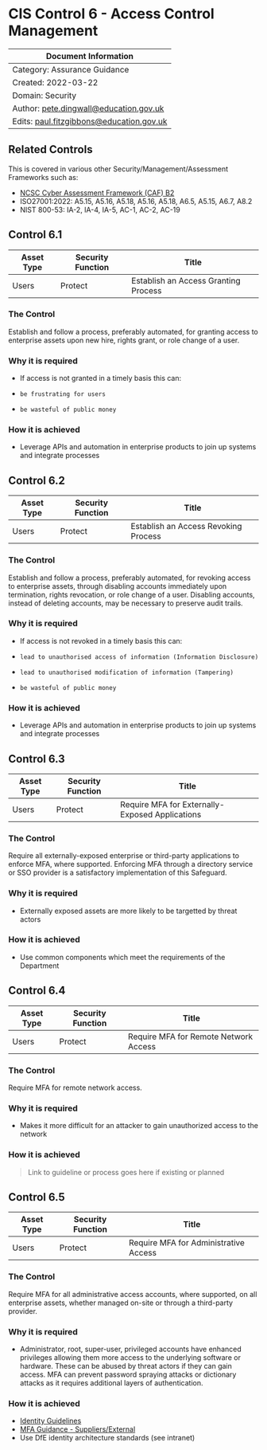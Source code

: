 # CIS Control 6 - Access Control Management

| Document Information |
------------------------|
| Category: Assurance Guidance |
| Created: 2022-03-22 |
| Domain: Security |
| Author: pete.dingwall@education.gov.uk |
| Edits: paul.fitzgibbons@education.gov.uk |

## Related Controls 
This is covered in various other Security/Management/Assessment Frameworks such as:
* [NCSC Cyber Assessment Framework (CAF) B2](https://www.ncsc.gov.uk/collection/caf/caf-principles-and-guidance/b-2-identity-and-access-control)
* ISO27001:2022: A5.15, A5.16, A5.18, A5.16, A5.18, A6.5, A5.15, A6.7, A8.2
* NIST 800-53: IA-2, IA-4, IA-5, AC-1, AC-2, AC-19

## Control 6.1

| Asset Type | Security Function | Title| 
---| ---| ---|
|Users |Protect |Establish an Access Granting Process|

### The Control

Establish and follow a process, preferably automated, for granting access to enterprise assets upon new hire, rights grant, or role change of a user.

### Why it is required

* If access is not granted in a timely basis this can:
*     be frustrating for users
*     be wasteful of public money

### How it is achieved

* Leverage APIs and automation in enterprise products to join up systems and integrate processes

## Control 6.2

| Asset Type | Security Function | Title| 
---| ---| ---|
|Users |Protect |Establish an Access Revoking Process|

### The Control

Establish and follow a process, preferably automated, for revoking access to enterprise assets, through disabling accounts immediately upon termination, rights revocation, or role change of a user. Disabling accounts, instead of deleting accounts, may be necessary to preserve audit trails.

### Why it is required

* If access is not revoked  in a timely basis this can:
*     lead to unauthorised access of information (Information Disclosure)
*     lead to unauthorised modification of information (Tampering)
*     be wasteful of public money

### How it is achieved

* Leverage APIs and automation in enterprise products to join up systems and integrate processes

## Control 6.3

| Asset Type | Security Function | Title| 
---| ---| ---|
|Users |Protect |Require MFA for Externally-Exposed Applications|

### The Control

Require all externally-exposed enterprise or third-party applications to enforce MFA, where supported. Enforcing MFA through a directory service or SSO provider is a satisfactory implementation of this Safeguard.

### Why it is required

* Externally exposed assets are more likely to be targetted by threat actors

### How it is achieved

* Use common components which meet the requirements of the Department

## Control 6.4

| Asset Type | Security Function | Title| 
---| ---| ---|
|Users |Protect |Require MFA for Remote Network Access|

### The Control

Require MFA for remote network access.

### Why it is required

* Makes it more difficult for an attacker to gain unauthorized access to the network

### How it is achieved

>Link to guideline or process goes here if existing or planned

## Control 6.5

| Asset Type | Security Function | Title| 
---| ---| ---|
|Users |Protect |Require MFA for Administrative Access|

### The Control

Require MFA for all administrative access accounts, where supported, on all enterprise assets, whether managed on-site or through a third-party provider.

### Why it is required

* Administrator, root, super-user, privileged accounts have enhanced privileges allowing them more access to the underlying software or hardware.  These can be abused by threat actors if they can gain access.  MFA can prevent password spraying attacks or dictionary attacks as it requires additional layers of authentication.

### How it is achieved

* [Identity Guidelines](https://github.com/DFE-Digital/Enterprise-Security-Architecture/blob/main/Guidelines/GDL-IDE001-Authentication-principles.md#identity-guidelines)
* [MFA Guidance - Suppliers/External](https://github.com/DFE-Digital/Enterprise-Security-Architecture/blob/main/Guidelines/GDL-IDE003-MFA-Guidance-External.md#multi-factor-authentication---suppliersexternal)
* Use DfE identity architecture standards (see intranet)
